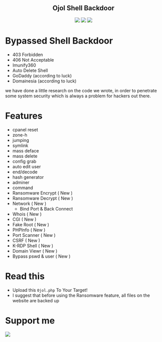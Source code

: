 <h2 align="center">Ojol Shell Backdoor </h2>

<p align="center">
	<img src="https://img.shields.io/badge/PHP-8.3.0-blue">
	<img src="https://img.shields.io/badge/LICENSE-MIT-lime">
 	<img src="https://img.shields.io/badge/Version-1.4.0-darkred">

</p>  

# Bypassed Shell Backdoor 
* 403 Forbidden
* 406 Not Acceptable
* Imunify360
* Auto Delete Shell
* GoDaddy (according to luck)
* Domainesia (according to luck)

we have done a little research on the code we wrote, in order to penetrate some system security which is always a problem for hackers out there.

# Features
* cpanel reset
* zone-h
* jumping
* symlink
* mass deface
* mass delete
* config grab
* auto edit user
* end/decode
* hash generator
* adminer
* command
* Ransomware Encrypt ( New )
* Ransomware Decrypt ( New )
* Network ( New )
  - Bind Port & Back Connect
* Whois ( New )
* CGI ( New )
* Fake Root ( New )
* PHPInfo ( New )
* Port Scanner ( New )
* CSRF ( New )
* K-RDP Shell ( New )
* Domain Viewr ( New )
* Bypass pswd & user ( New )

# Read this
- Upload this `0jol.php` To Your Target!
- I suggest that before using the Ransomware feature, all files on the website are backed up

# Support me
<a href="https://www.buymeacoffee.com/OJOLCYBERARMY"><img src="https://img.buymeacoffee.com/button-api/?text=Buy me a coffee&emoji=☕&slug=OJOLCYBERARMY&button_colour=FFDD00&font_colour=000000&font_family=Comic&outline_colour=000000&coffee_colour=ffffff" /></a>
